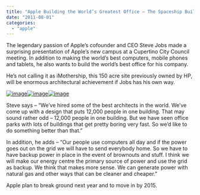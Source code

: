 ```yaml
---
title: "Apple Building the World’s Greatest Office – The Spaceship Building"
date: "2011-08-01"
categories: 
  - "apple"
---
```


The legendary passion of Apple’s cofounder and CEO Steve Jobs made a surprising presentation of Apple’s new campus at a Cupertino City Council meeting. In addition to making the world’s best computers, mobile phones and tablets, he also wants to build the world’s best office for his company.

He’s not calling it as iMothership, this 150 acre site previously owned by HP, will be enormous architectural achievement if Jobs has his own way.

[![image](images/image%25255B12%25255D.png "image")![image](images/image%25255B8%25255D.png "image")![image](http://lh3.ggpht.com/-QfewBowqKjc/TjcBxEF3ftI/AAAAAAAAFiw/MHsSpAXGU3E/image_thumb%25255B4%25255D.png?imgmax=800 "image")](http://lh6.ggpht.com/-7pZEDA1sBEk/TjcBkE0aO4I/AAAAAAAAFic/K7KoApeMtUI/s1600-h/image%25255B4%25255D.png)

Steve says – “We’ve hired some of the best architects in the world. We’ve come up with a design that puts 12,000 people in one building. That may sound rather odd – 12,000 people in one building. But we have seen office parks with lots of buildings that get pretty boring very fast. So we’d like to do something better than that.”

In addition, he adds – “Our people use computers all day and if the power goes out on the grid we will have to send everybody home. So we have to have backup power in place in the event of brownouts and stuff. I think we will make our energy centre the primary source of power and use the grid as backup. We think that makes more sense. We can generate power with natural gas and other ways that can be cleaner and cheaper.”

Apple plan to break ground next year and to move in by 2015.

